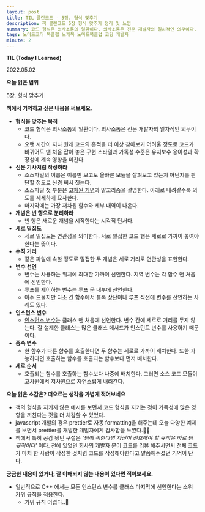 ```yaml
---
layout: post
title: TIL 클린코드 - 5장. 형식 맞추기
description: 책 클린코드 5장 형식 맞추기 정리 및 느낌
summary: 코드 형식은 의사소통의 일환이다. 의사소통은 전문 개발자의 일차적인 의무이다.
tags: 노마드코더 북클럽 노개북 노마드북클럽 코딩 개발자
minute: 2
---
```


**TIL (Today I Learned)**

2022.05.02

**오늘 읽은 범위**

5장. 형식 맞추기

**책에서 기억하고 싶은 내용을 써보세요.**

- **형식을 맞추는 목적**
  - 코드 형식은 의사소통의 일환이다. 의사소통은 전문 개발자의 일차적인 의무이다.
  - 오랜 시간이 지나 원래 코드의 흔적을 더 이상 찾아보기 어려울 정도로 코드가 바뀌어도 맨 처음 잡아 놓은 구현 스타일과 가독성 수준은 유지보수 용이성과 확장성에 계속 영향을 미친다.
- **신문 기사처럼 작성하라**
  - 소스파일의 이름은 이름만 보고도 올바른 모듈을 살펴보고 있는지 아닌지를 판단할 정도로 신경 써서 짓는다.
  - 소스파일 첫 부분은 [고차원 개념](https://developer-talk.tistory.com/162)과 알고리즘을 설명한다. 아래로 내려갈수록 의도를 세세하게 묘사한다.
  - 마지막에는 가장 저차원 함수와 세부 내역이 나온다.
- **개념은 빈 행으로 분리하라**
  - 빈 행은 새로운 개념을 시작한다는 시각적 단서다.
- **세로 밀집도**
  - 세로 밀집도는 연관성을 의미한다. 서로 밀접한 코드 행은 세로로 가까이 놓여야 한다는 뜻이다.
- **수직 거리**
  - 같은 파일에 속할 정도로 밀접한 두 개념은 세로 거리로 연관성을 표현한다.
- **변수 선언**
  - 변수는 사용하는 위치에 최대한 가까이 선언한다. 지역 변수는 각 함수 맨 처음에 선언한다.
  - 루프를 제어하는 변수는 루프 문 내부에 선언한다.
  - 아주 드물지만 다소 긴 함수에서 블록 상단이나 루프 직전에 변수를 선언하는 사례도 있다.
- **인스턴스 변수**
  - [인스턴스 변수](https://ko.wikipedia.org/wiki/%EC%9D%B8%EC%8A%A4%ED%84%B4%EC%8A%A4_%EB%B3%80%EC%88%98)는 클래스 맨 처음에 선언한다. 변수 간에 세로로 거리를 두지 않는다. 잘 설계한 클래스는 많은 클래스 메서드가 인스턴트 변수를 사용하기 때문이다.
- **종속 변수**
  - 한 함수가 다른 함수를 호출한다면 두 함수는 세로로 가까이 배치한다. 또한 가능하다면 호출하는 함수를 호출되는 함수보다 먼저 배치한다.
- **세로 순서**
  - 호출되는 함수를 호출하는 함수보다 나중에 배치한다. 그러면 소스 코드 모듈이 고차원에서 저차원으로 자연스럽게 내려간다.

**오늘 읽은 소감은? 떠오르는 생각을 가볍게 적어보세요**

- 책의 형식을 지키지 않은 예시를 보면서 코드 형식을 지키는 것이 가독성에 많은 영향을 끼친다는 것을 더 체감할 수 있었다.
- javascript 개발의 경우 prettier로 자동 formatting을 해주는데 오늘 다양한 예제를 보면서 prettier를 개발한 개발자에게 감사함을 느꼈다.🙏🏻
- 책에서 특히 공감 됐던 구절은 _‘팀에 속한다면 자신이 선호해야 할 규칙은 바로 팀 규칙이다'_ 이다. 전에 있었던 회사의 개발자 분이 코드를 리뷰 해주시면서 전체 코드가 마치 한 사람이 작성한 것처럼 코드를 작성해야한다고 말씀해주셨던 기억이 난다.

**궁금한 내용이 있거나, 잘 이해되지 않는 내용이 있다면 적어보세요.**

- 일반적으로 C++ 에서는 모든 인스턴스 변수를 클래스 마지막에 선언한다는 소위 가위 규칙을 적용한다.
  - 가위 규칙 어렵다..🥲
